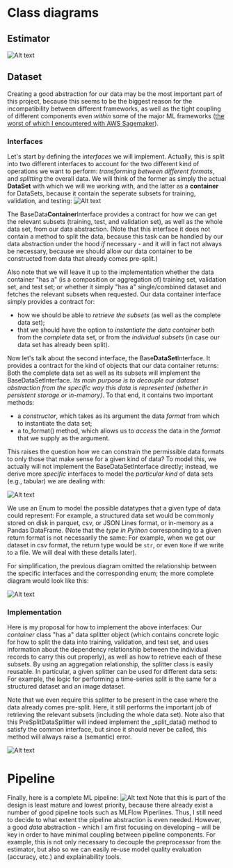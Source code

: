 # Class diagrams

## Estimator
![Alt text](http://www.plantuml.com/plantuml/png/lLDTIyCm57tlhxZC1pzmWxqM7uPR5HzMP0CHH2Hcjnf8cv5xzo1p_zsqMudjCYk8UydMctFFERad6H4BowjSHwSmmKmLYfKf83CMvj9Oj7S5eys4n4ZL_zexi8u0rkALs0h96w1o--myXeMI_EIgbv1f8_WvsaIHr888nkMgCYL5ARVb0vKlDUPOC0KLxYrAHGuUR-bSQOPIQEs_RuOlLQUlZAqXIWgsPldXgpk7tiyCtomI_ThBT9u4sThOgy_187ZOCB9j8zfF9I5MkM0J3AQnwTsUB0IB62PkzLskJ9L8l9Tq8yrCiJjRexIqM4RxVO3pXsbzpERq3bYgMJqLG6qdD2-lz7XxRGpnaTJIz4X2YLjPoHHvTmdCN_LsF8T7-9z2JHf_mnltv23APzo5JDDkK6YsNT8_0dl37bpq-zLlw-t4y2u8H4TNzHJtUaPOB5Qv_W80 "Estimator")


## Dataset
Creating a good abstraction for our data may be the most important part of this project, because this seems to be the biggest reason for the incompatibility between different frameworks, as well as the tight coupling of different components even *within* some of the major ML frameworks ([the worst of which I encountered with AWS Sagemaker](https://github.com/tloeber/email-classification#lessons-so-far)).

### Interfaces
Let's start by defining the *interfaces* we will implement. Actually, this is split into two different interfaces to account for the two different kind of operations we want to perform: *transforming between different formats*, and *splitting* the overall data. We will think of the former as simply the actual **DataSet** with which we will we working with, and the latter as a **container** for DataSets, because it contain the seperate subsets for training, validation, and testing:
![Alt text](http://www.plantuml.com/plantuml/png/ZPBHQeDG38RlprFaKZVm0KIaR6Emwps0P3Ps1uxdbEHtDslVVTfsTb1nlPAOp_p9Xni3AuO-EESZH3jkXPxOv8N1poc2VHHzcrlVZkYngbeLXjHrfwblRFWmWMNvGgzD_Ju8f37124p4Jj10sSTco-0iB-UyTy6SD9DYk0lyuk17pgVxvd88wzpHkJQmsQqDj-AdEXJ5xHTKafyyz19Xz4VrOlIIuovfpyZEZ-l6hwVwx1NfF-fokY4fx-INFhtVYvgtgJWwjtPWKHpgnQrB6aoCiYdXuQAML31eDFBHmB4T-_XaN6KiJigTsqZSJZ_b3m00 "data_container_interfaces")

The BaseData**Container**Interface provides a contract for how we can get the relevant subsets (training, test, and validation set), as well as the whole data set, from our data abstraction. (Note that this interface it does not contain a method to split the data, because this task can be handled by our data abstraction under the hood *if* necessary - and it will in fact not always be necessary, because we should allow our data container to be constructed from data that already comes pre-split.)

Also note that we will leave it up to the implementation whether the data container "has a" (is a composition or aggregation of) training set, validation set, and test set; or whether it simply "has a" single/combined dataset and fetches  the relevant subsets when requested. Our data container interface simply provides a contract for:
- how we should be able to *retrieve the subsets* (as well as the complete data set);
- that we should have the option to *instantiate the data container* both from the *complete* data set, or from the *individual subsets* (in case our data set has already been split).

Now let's talk about the second interface, the Base**DataSet**Interface. It provides a contract for the kind of objects that our data container returns: Both the complete data set as well as its subsets will implement the BaseDataSetInterface. *Its main purpose is to decouple our dataset abstraction from the specific way this data is represented (whether in persistent storage or in-memory)*. To that end, it contains two important methods:
- a *constructor*, which takes as its argument the data *format* from which to instantiate the data set;
- a to_format() method, which allows us to *access* the data in the *format* that we supply as the argument.

This raises the question how we can constrain the permissible data formats to only those that make sense for a given kind of data? To model this, we actually will not implement the BaseDataSetInterface directly; instead, we derive more *specific* interfaces to model the *particular kind* of data sets (e.g., tabular) we are dealing with:

![Alt text](http://www.plantuml.com/plantuml/png/dPJ1Rk8m48RlVeevWdRX0L0KaTqaAXMbBGczHXPCqaWaGVRaK1NUlPgK6e4oBVHasVw_yJ-_HfvQqeRQQgjKMHEQNAyH_ccBeIQT8CtSuRi2-EDvQuEQqFTpqrHPtfXAq-1pcJWkxlP31gYvGbGWPPOQemlyKdVdEpIsjBmvADLhojkFHf2GQTVK6jpmlRlyZi2gl9sAoosUQq-PIIQkYUqCbSEJfOSp8zpRhyquN3OaosLJ7DtDLXYI7tS2zrnVryAGM2Gb1oLE2MEkbVxXO8bIMBVLnQI3vy4W-biOn7e84GjylujXjGYZUBQ8GdKuads9olnJi7nUHQa2-9-yA83xv74nv_Cm2uCqY9V1G-HASrEtbU_AEPxx_DbGUdTSilaiIHc-38Cpw_FH9nHC2-AJG-7J69koUANnteSBV0AjHGk33UPbZHOCKcjgeBST3fMQOhtXZ_83 "dataset_interface_simplified")

We use an Enum to model the possible datatypes that a given type of data could represent: For example, a structured data set would be commonly stored on disk in parquet, csv, or JSON Lines format, or in-memory as a Pandas DataFrame. (Note that the *type in Python* corresponding to a given return format is not necessarily the same: For example, when we get our dataset in csv format, the return type would be `str`, or even `None` if we write to a file. We will deal with these details later).

For simplification, the previous diagram omitted the relationship between the specific interfaces and the corresponding enum; the more complete diagram would look like this:

![Alt text](http://www.plantuml.com/plantuml/png/bPJ1Re9048Rl-nHxrBJw08OGQO7KnjfMi5UoqO6I29ZTuT1KtxqkjKmq3A4NSNV_R_QVFvET6rGQws8lH5uYw5HjGJue0xv25G4ksirl8UMTusmrA0JNJNLL96cb2uMZty-ivS9cFRO0LWD46M1YiD8gWpzrity0RN9Z5oSXEaqvnyb4HgZhBTOQTlQyFUmZeCZ_JuNv7gwrb1bZOb1iXBBXzKjFLqRutWQP8PmtnCiPKnJTS2iDn5rE0hgEwxfZI0oWO8FYfyHYr4hdS5Y9453MnSsaIyUHe-0-qm3bM0PMuBfD39kL7uIBLU2BquMaMuVmRzxwVHF4vt-FqSVvzpbwNItjlf_uNko5Q-ybeDBKrC3oJRcMfypx3CLFbq-oN4InXM_3i9br-UWICgOPCJba7esfphDFd1vTUOFFP6t0oD4Eqhm48pLWhKk9NmSOy-D5vJejalS-b6_HjiDGLwtEeTpPT_m7 "dataset_interface")

### Implementation
Here is my proposal for how to implement the above interfaces: Our *container* class "has a" data splitter object (which contains concrete logic for how to split the data into training, validation, and test set, and uses information about the dependency relationship between the individual records to carry this out properly), as well as how to retrieve each of these subsets. By using an aggregation relationship, the splitter class is easily reusable. In particular, a given splitter can be used for different data sets: For example, the logic for performing a time-series split is the same for a structured dataset and an image dataset.

Note that we even require this splitter to be present in the case where the data already comes pre-split. Here, it still performs the important job of  retrieving the relevant subsets (including the whole data set). Note also that this PreSplitDataSplitter will indeed implement the _split_data() method to satisfy the common interface, but since it should never be called, this method will always raise a (semantic) error.

![Alt text](http://www.plantuml.com/plantuml/png/nPKnRzj038Lt_OeRRHGsYew6QmHD6w1R0NSN68bM2Ppk19BgqkI_ztHobKF516cNB3P4VazwVEBPDwB0ElQ-gYgu5sLer3KUHDmd4FmC2hSnA510ThygvzuTZmqZA9vE5uvzVOdSWsxchyCYkilNsqcWyHLGXrgBHeOE_z2vFY0BoNonSp9uKaL-kiNvMgaUJVybaktldA9eFN0S8Yl5S70N7q7TH_T-_o43Fy5J2rFlHQpEPkf4mcpLJJCe0uLL4MK5BazPw3J1RFnhQ770z16qz7_jVgSUpyY4OWsNcZLDIheGiZpTzDQFaZXi3LKpzspXUG0by9OiHcufWAAj_CQO5QLqLkQKA7IreFwL-LBAeGdgEko3EsCFGQdvmXmvHzh4_fu25bckNl_nORTxDbkRjhEsOJjXcxL2jKapnETN7VKj3sdEVVsp4TCOg-4ExWU80xTfqMC7Yk8qRWtrVlzmAWTCob4IlMaWE4OTEMoNNLKUcrJ1zWg_8enIOqVoCbgS5EpfFnmOEjk5ZLjExiZ_mpvat7wa0JnMnSl8ExgEVOKOfYsiD5vLDnZQwP_fDm00 "data_container_implementation")


# Pipeline
Finally, here is a complete ML pipeline:
![Alt text](http://www.plantuml.com/plantuml/png/XP91ImCn48Nl-ok6dbIeuBMd8kfDASLx6RFZDZIRX9afMCJ_RhAfeTlAzXJoyhsypPjTYYBhldUDSIW2Anl9MK_mtG3mtj_SBk0jU6f-cZ-2QSN1a4ZWWOfCiGWPVaB55yR-nF4iQdlK8_vfDNEleILNtAqrW-JZFJBZ8QbY0jDmNJexoGwYP-59kPB-5ObjJrxV6SsEYi-5hZuDe2FT94Kk4ijdhgcpedmefGmRuZDxdy7wi56yG-kFiLHscLjJ3An9Criokys7nI7-CQtbADzHnp5xcC7TV9xNyGGMi4K1_9-ipKzZuredqSis9_5nVPDeBQfYI_9j_ZD_0G00 "Pipeline")
Note that this is part of the design is least mature and lowest priority, because there already exist a number of good pipeline tools such as MLFlow Piperlines. Thus, I still need to decide to what extent the pipeline abstraction is even needed. However, a good *data* abstraction - which I am first focusing on developing – will be key in order to have minimal coupling between pipeline components. For example, this is not only necessary to decouple the preprocessor from the estimator, but also so we can easily re-use model quality evaluation (accuracy, etc.) and explainability tools.
